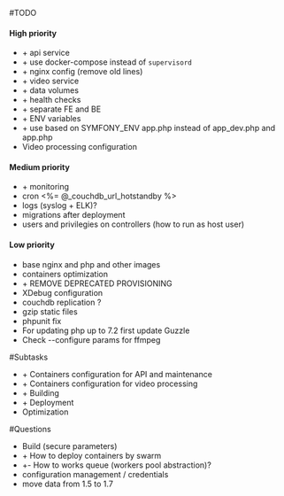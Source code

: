 #TODO

#### High priority
* \+ api service
* \+ use docker-compose instead of `supervisord`
* \+ nginx config (remove old lines)
* \+ video service
* \+ data volumes
* \+ health checks
* \+ separate FE and BE
* \+ ENV variables
* \+ use based on SYMFONY_ENV app.php instead of app_dev.php and app.php
* Video processing configuration

#### Medium priority
* \+ monitoring
* cron <%= @_couchdb_url_hotstandby %>
* logs (syslog + ELK)?
* migrations after deployment
* users and privilegies on controllers (how to run as host user)

#### Low priority
* base nginx and php and other images
* containers optimization
* \+ REMOVE DEPRECATED PROVISIONING
* XDebug configuration
* couchdb replication ?
* gzip static files
* phpunit fix
* For updating php up to 7.2 first update Guzzle
* Check --configure params for ffmpeg


#Subtasks

* \+ Containers configuration for API and maintenance
* \+ Containers configuration for video processing 
* \+ Building
* \+ Deployment
* Optimization
 

#Questions

* Build (secure parameters)
* \+ How to deploy containers by swarm
* \+- How to works queue (workers pool abstraction)? 
* configuration management / credentials
* move data from 1.5 to 1.7

